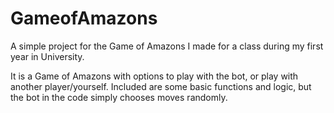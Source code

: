 # GameofAmazons

A simple project for the Game of Amazons I made for a class during my first year in University.

It is a Game of Amazons with options to play with the bot, or play with another player/yourself.
Included are some basic functions and logic, but the bot in the code simply chooses moves randomly.
